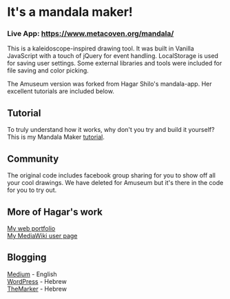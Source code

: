 # It's a mandala maker!

### Live App: https://www.metacoven.org/mandala/ 

This is a kaleidoscope-inspired drawing tool. It was built in Vanilla JavaScript with a touch of jQuery for event handling. LocalStorage is used for saving user settings. Some external libraries and tools were included for file saving and color picking.

The Amuseum version was forked from Hagar Shilo's mandala-app. Her excellent tutorials are included below.


## Tutorial
To truly understand how it works, why don't you try and build it yourself? This is my Mandala Maker [tutorial](https://24ways.org/2018/the-art-of-mathematics).

## Community
The original code includes facebook group sharing for you to show off all your cool drawings. We have deleted for Amuseum but it's there in the code for you to try out.

## More of Hagar's work
[My web portfolio](http://hagarsh.com/)
<br>
[My MediaWiki user page](https://www.mediawiki.org/wiki/User:Hagarshilo)

## Blogging
[Medium](https://medium.com/@strayblues/) - English
<br>
[WordPress](https://blog.hagarsh.com/) - Hebrew
<br>
[TheMarker](https://www.themarker.com/techblogs/anonymous-function) - Hebrew
